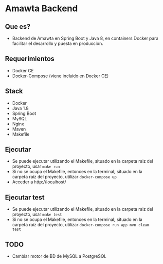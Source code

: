 # Amawta Backend

## Que es?
- Backend de Amawta en Spring Boot y Java 8, en containers Docker para facilitar el desarrollo y puesta en produccion.

## Requerimientos
- Docker CE
- Docker-Compose (viene incluido en Docker CE)

## Stack
- Docker
- Java 1.8
- Spring Boot
- MySQL
- Nginx
- Maven
- Makefile

## Ejecutar
- Se puede ejecutar utilizando el Makefile, situado en la carpeta raiz del proyecto, usar `make run`
- Si no se ocupa el Makefile, entonces en la terminal, situado en la carpeta raiz del proyecto, utilizar `docker-compose up`
- Acceder a http://localhost/


## Ejecutar test
- Se puede ejecutar utilizando el Makefile, situado en la carpeta raiz del proyecto, usar `make test`
- Si no se ocupa el Makefile, entonces en la terminal, situado en la carpeta raiz del proyecto, utilizar `docker-compose run app mvn clean test`

## TODO
- Cambiar motor de BD de MySQL a PostgreSQL
